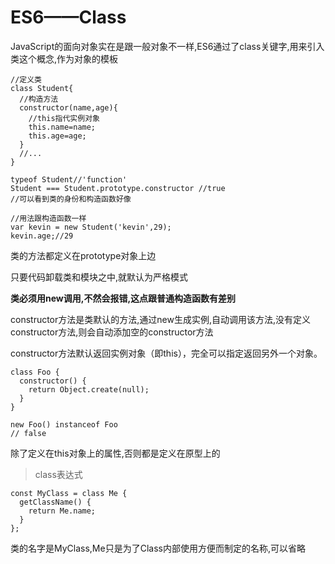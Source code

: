 # ES6——Class

JavaScript的面向对象实在是跟一般对象不一样,ES6通过了class关键字,用来引入类这个概念,作为对象的模板

	//定义类
	class Student{
	  //构造方法
	  constructor(name,age){
	    //this指代实例对象
	    this.name=name;
	    this.age=age;
	  }
	  //...
	}
	
	typeof Student//'function'
	Student === Student.prototype.constructor //true
	//可以看到类的身份和构造函数好像

	//用法跟构造函数一样
	var kevin = new Student('kevin',29);
	kevin.age;//29

类的方法都定义在prototype对象上边

只要代码卸载类和模块之中,就默认为严格模式

**类必须用new调用,不然会报错,这点跟普通构造函数有差别**

constructor方法是类默认的方法,通过new生成实例,自动调用该方法,没有定义constructor方法,则会自动添加空的constructor方法

constructor方法默认返回实例对象（即this），完全可以指定返回另外一个对象。

	class Foo {
	  constructor() {
	    return Object.create(null);
	  }
	}
	
	new Foo() instanceof Foo
	// false

除了定义在this对象上的属性,否则都是定义在原型上的

>class表达式

	const MyClass = class Me {
	  getClassName() {
	    return Me.name;
	  }
	};
类的名字是MyClass,Me只是为了Class内部使用方便而制定的名称,可以省略

